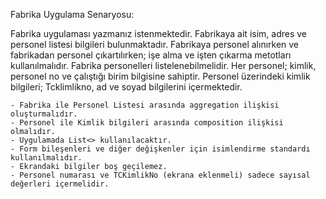 Fabrika Uygulama Senaryosu: 

Fabrika uygulaması yazmanız istenmektedir. Fabrikaya ait isim, adres ve personel listesi bilgileri bulunmaktadır. Fabrikaya personel alınırken ve fabrikadan personel çıkartılırken; işe alma ve işten çıkarma metotları kullanılmalıdır. Fabrika personelleri listelenebilmelidir. Her personel; kimlik, personel no ve çalıştığı birim bilgisine sahiptir. Personel üzerindeki kimlik bilgileri; Tcklimlikno, ad ve soyad bilgilerini içermektedir. 

	- Fabrika ile Personel Listesi arasında aggregation ilişkisi oluşturmalıdır. 
	- Personel ile Kimlik bilgileri arasında composition ilişkisi olmalıdır. 
	- Uygulamada List<> kullanılacaktır. 
	- Form bileşenleri ve diğer değişkenler için isimlendirme standardı kullanılmalıdır. 
	- Ekrandaki bilgiler boş geçilemez. 
	- Personel numarası ve TCKimlikNo (ekrana eklenmeli) sadece sayısal değerleri içermelidir. 
